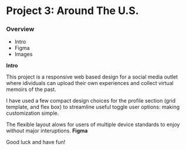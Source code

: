 # Project 3: Around The U.S.

### Overview

- Intro
- Figma
- Images

**Intro**

This project is a responsive web based design for a social media outlet where idividuals can upload
their own experiences and collect virtual memoirs of the past.

I have used a few compact design choices for the profile section (grid template, and flex box)
to streamline useful toggle user options: making customization simple.

The flexible layout alows for users of multiple device standards to enjoy without major
interuptions.
**Figma**

Good luck and have fun!
